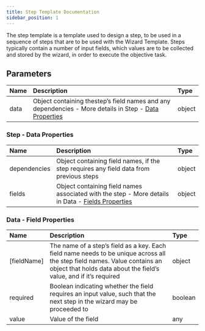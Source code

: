 ```yaml
---
title: Step Template Documentation
sidebar_position: 1
---
```



The step template is a template used to design a step, to be used in a sequence of steps that are to be used with the Wizard Template. Steps typically contain a number of input fields, which values are to be collected and stored by the wizard, in order to execute the objective task.

## Parameters

| **Name**      | **Description**                                                 | **Type**  |
| :------------ | :------------------------------------------------------------------- | :---------- |
| data | Object containing thestep’s field names and any dependencies - More details in Step - [Data Properties](#data---field-properties) | object |


### Step - Data Properties 

| **Name**      | **Description**                                                 | **Type**  |
| :------------ | :------------------------------------------------------------------- | :---------- |
| dependencies   | Object containing field names, if the step requires any field data from previous steps | object |
| fields | Object containing field names associated with the step  -  More details in Data - [Fields Properties](#data---field-properties) | object |


### Data - Field Properties

| **Name**      | **Description**                                                 | **Type**  |
| :------------ | :------------------------------------------------------------------- | :---------- |
| [fieldName]  | The name of a step’s field as a key. Each field name needs to be unique across all the step field names. Value contains an object that holds data about the field’s value, and if it’s required | object |
| required | Boolean indicating whether the field requires an input value, such that the next step in the wizard may be proceeded to | boolean |
| value| Value of the field | any |

